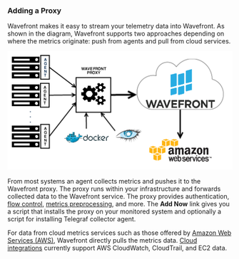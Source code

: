 ### Adding a Proxy

Wavefront makes it easy to stream your telemetry data into Wavefront. As shown in the diagram, Wavefront supports two approaches depending on where the metrics originate: push from agents and pull from cloud services.

![Wavefront architecture](images/wavefront_architecture.png)

From most systems an agent collects metrics and pushes it to the Wavefront proxy. The proxy runs within your infrastructure and forwards collected data to the Wavefront service. The proxy provides authentication, [flow control](https://community.wavefront.com/docs/DOC-1034), [metrics preprocessing](https://community.wavefront.com/docs/DOC-1207), and more. The <strong>Add Now</strong> <i class="icon-arrow-right"></i> link gives you a script that installs the proxy on your monitored system and optionally a script for installing  Telegraf collector agent.

For data from cloud metrics services such as those offered by [Amazon Web Services (AWS)](https://aws.amazon.com), Wavefront directly pulls the metrics data. [Cloud integrations](https://community.wavefront.com/docs/DOC-1032) currently support AWS CloudWatch, CloudTrail, and EC2 data.
